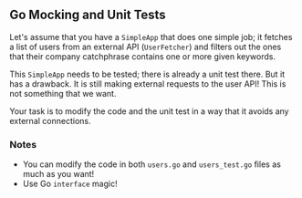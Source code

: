 ## Go Mocking and Unit Tests

Let's assume that you have a `SimpleApp` that does one simple job; it fetches a list of users from an external
API (`UserFetcher`) and filters out the ones that their company catchphrase contains one or more given keywords.

This `SimpleApp` needs to be tested; there is already a unit test there. But it has a drawback. It is still making
external requests to the user API! This is not something that we want.

Your task is to modify the code and the unit test in a way that it avoids any external connections.

### Notes

- You can modify the code in both `users.go` and `users_test.go` files as much as you want!
- Use Go `interface` magic!